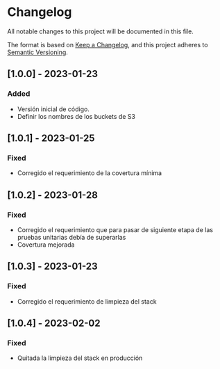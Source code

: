 # Changelog
All notable changes to this project will be documented in this file.

The format is based on [Keep a Changelog](https://keepachangelog.com/en/1.0.0/),
and this project adheres to [Semantic Versioning](https://semver.org/spec/v2.0.0.html).

## [1.0.0] - 2023-01-23
### Added
- Versión inicial de código.
- Definir los nombres de los buckets de S3

## [1.0.1] - 2023-01-25
### Fixed
- Corregido el requerimiento de la covertura mínima

## [1.0.2] - 2023-01-28
### Fixed
- Corregido el requerimiento que para pasar de siguiente etapa de las pruebas unitarias debía de superarlas
- Covertura mejorada

## [1.0.3] - 2023-01-23
### Fixed
- Corregido el requerimiento de limpieza del stack

## [1.0.4] - 2023-02-02
### Fixed
- Quitada la limpieza del stack en producción
